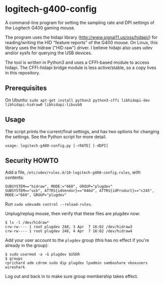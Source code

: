 # logitech-g400-config

A command-line program for setting the sampling rate and DPI settings of the
Logitech G400 gaming mouse.

The program uses the hidapi library (http://www.signal11.us/oss/hidapi/) for
reading/writing the HID "feature reports" of the G400 mouse.  On Linux, this
library uses the hidraw ("HID raw") driver.  I believe hidapi also uses udev
and/or sysfs for querying the USB devices.

The tool is written in Python3 and uses a CFFI-based module to access hidapi.
The CFFI-hidapi bridge module is less active/stable, so a copy lives in this
repository.

## Prerequisites

On Ubuntu: `sudo apt-get install python3 python3-cffi libhidapi-dev libhidapi-hidraw0 libhidapi-libusb0`

## Usage

The script prints the current/final settings, and has two options for changing
the settings.  See the Python script for more detail.

```
usage: logitech-g400-config.py [-rRATE] [-dDPI]
```

## Security HOWTO

Add a file, `/etc/udev/rules.d/10-logitech-g400-config.rules`, with contents:
```
SUBSYSTEM=="hidraw", MODE:="660", GROUP="plugdev"
SUBSYSTEM=="usb", ATTRS{idVendor}=="046d", ATTRS{idProduct}=="c245", MODE:="660", GROUP="plugdev"
```

Run `sudo udevadm control --reload-rules`.

Unplug/replug mouse, then verify that these files are plugdev now:
```
$ ls -l /dev/hidraw*
crw-rw---- 1 root plugdev 248, 3 Apr  7 16:02 /dev/hidraw3
crw-rw---- 1 root plugdev 248, 4 Apr  7 16:02 /dev/hidraw4
```
Add your user account to the `plugdev` group (this has no effect if you're already in the group):
```
$ sudo usermod -a -G plugdev $USER
$ groups
rprichard adm cdrom sudo dip plugdev lpadmin sambashare vboxusers wireshark
```
Log out and back in to make sure group membership takes effect.
